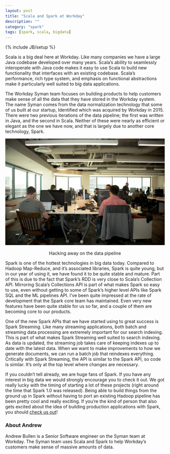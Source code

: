 ```yaml
---
layout: post
title: "Scala and Spark at Workday"
description: ""
category: "spark"
tags: [spark, scala, bigdata]
---
```

{% include JB/setup %}

Scala is a big deal here at Workday. Like many companies we have a large Java codebase  developed over many years. Scala’s ability to seamlessly interoperate with Java code makes it easy to use Scala to build new functionality that interfaces with an existing codebase. Scala’s performance, rich type system, and emphasis on functional abstractions make it particularly well suited to big data applications.

The Workday Syman team focuses on building products to help customers make sense of all the data that they have stored in the Workday system. The name Syman comes from the data normalization technology that some of us built at our startup, Identified which was acquired by Workday in 2015. There were two previous iterations of the data pipeline; the first was written in Java, and the second in Scala. Neither of these were nearly as efficient or elegant as the one we have now, and that is largely due to another core technology, Spark.

![Hacking away on the data pipeline](/assets/scala-spark-workday/hacking_pipeline.jpg "Hacking away on the data pipeline")
<div style="width: 100%; text-align: center;">Hacking away on the data pipeline</div>

Spark is one of the hottest technologies in big data today. Compared to Hadoop Map-Reduce, and it’s associated libraries, Spark is quite young, but in our year of using it, we have found it to be quite stable and mature. Part of this is due to the fact that Spark’s RDD is very close to Scala’s Collection API. Mirroring Scala’s Collections API is part of what makes Spark so easy to use, even without getting to some of Spark’s higher level APIs like Spark SQL and the ML pipelines API. I’ve been quite impressed at the rate of development that the Spark core team has maintained. Even very new features have been quite stable for us so far, and a couple of them are becoming core to our products.

One of the new Spark APIs that we have started using to great success is Spark Streaming. Like many streaming applications, both batch and streaming data processing are extremely important for our search indexing. This is part of what makes Spark Streaming well suited to search indexing. As data is updated, the streaming job takes care of keeping indexes up to date with the latest data. When we want to make improvements to how we generate documents, we can run a batch job that reindexes everything. Critically with Spark Streaming, the API is similar to the Spark API, so code is similar. It’s only at the top level where changes are necessary.

If you couldn’t tell already, we are huge fans of Spark. If you have any interest in big data we  would strongly encourage you to check it out. We got really lucky with the timing of starting a lot of these projects (right around the time that Spark 1.0 was released). Being able to build things from the ground up in Spark without having to port an existing Hadoop pipeline has been pretty cool and really exciting. If you’re the kind of person that also gets excited about the idea of building production applications with Spark, you should [check us out](http://www.workday.com/company/careers.php)!

### About Andrew

Andrew Bullen is a Senior Software engineer on the Syman team at Workday. The Syman team uses Scala and Spark to help Workday’s customers make sense of massive amounts of data.

